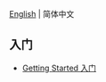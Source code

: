[English](../table_of_contents.md) | 简体中文

## 入门

- [Getting Started 入门](./getting_started.md)
  <!-- - [Context 上下文](./context.md)
- [Router 路由](./router.md)
- [Data binding 数据绑定](./data_binding.md)
- [Middleware 中间件](./middleware.md)
- [Testing 测试](./testing.md)

## 技术

- [Authentication 认证](./authentication.md)
- [Database 数据库](./database.md)
- [Validation 验证](./router/validation.md)
- [Logger 日志](./logger.md) -->
